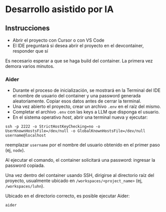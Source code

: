 

# Desarrollo asistido por IA

## Instrucciones

- Abrir el proyecto con Cursor o con VS Code
- El IDE preguntará si desea abrir el proyecto en el devcontainer, responder que sí

Es necesario esperar a que se haga build del container. La primera vez demora varios minutos.

### Aider

- Durante el proceso de inicialización, se mostrará en la Terminal del IDE el nombre de
  usuario del container y una password generada aleatoriamente. Copiar esos datos antes
  de cerrar la terminal.
- Una vez abierto el proyecto, crear un archivo `.env` en el raíz del mismo.
- Completar el archivo `.env` con las keys a LLM que disponga el usuario.
- En el sistema operativo *host*, abrir una terminal nueva y ejecutar:

```shell
ssh -p 2222 -o StrictHostKeyChecking=no -o UserKnownHostsFile=/dev/null -o GlobalKnownHostsFile=/dev/null username@localhost
```

reemplazar `username` por el nombre del usuario obtenido en el primer paso (ej, `node`).

Al ejecutar el comando, el container solicitará una password: ingresar la password copiada.

Una vez dentro del container usando SSH, dirigirse al directorio raíz del proyecto, usualmente
ubicado en `/workspaces/<project_name>` (ej, `/workspaces/luhn`).

Ubicado en el directorio correcto, es posible ejecutar Aider:

```shell
aider
```
